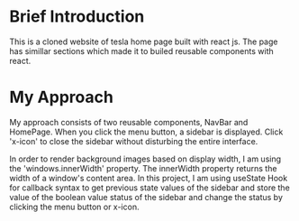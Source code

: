 # Brief Introduction

This is a cloned website of tesla home page built with react js. The page has simillar sections which made it to builed reusable components with react.

# My Approach

My approach consists of two reusable components, NavBar and HomePage. When you click the menu button, a sidebar is displayed. Click 'x-icon' to close the sidebar without disturbing the entire interface.

In order to render background images based on display width, I am using the 'windows.innerWidth' property. The innerWidth property returns the width of a window's content area.
In this project, I am using useState Hook for callback syntax to get previous state values of the sidebar and store the value of the boolean value status of the sidebar and change the status by clicking the menu button or x-icon.
